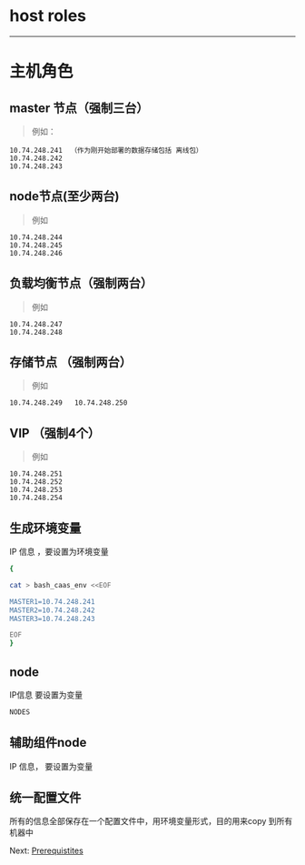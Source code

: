 # host roles

---

# 主机角色

## master 节点（**强制三台**）

> 例如：

```
10.74.248.241  （作为刚开始部署的数据存储包括 离线包）   
10.74.248.242     
10.74.248.243
```

## node节点\(至少两台\)

> 例如

```
10.74.248.244
10.74.248.245
10.74.248.246
```

## 负载均衡节点（强制两台）

> 例如

```
10.74.248.247
10.74.248.248
```

## 存储节点 （强制两台）

> 例如

```
10.74.248.249   10.74.248.250
```

## VIP （强制4个）

> 例如

```
10.74.248.251
10.74.248.252
10.74.248.253
10.74.248.254
```



## 生成环境变量

IP 信息 ，要设置为环境变量

```bash
{

cat > bash_caas_env <<EOF

MASTER1=10.74.248.241
MASTER2=10.74.248.242
MASTER3=10.74.248.243

EOF
}
```

## node

IP信息 要设置为变量

```bash
NODES
```

## 辅助组件node

IP 信息， 要设置为变量

## 统一配置文件

所有的信息全部保存在一个配置文件中，用环境变量形式，目的用来copy 到所有机器中

Next:  [Prerequistites](https://legacy.gitbook.com/book/jiulongzaitian/caas/edit#)

